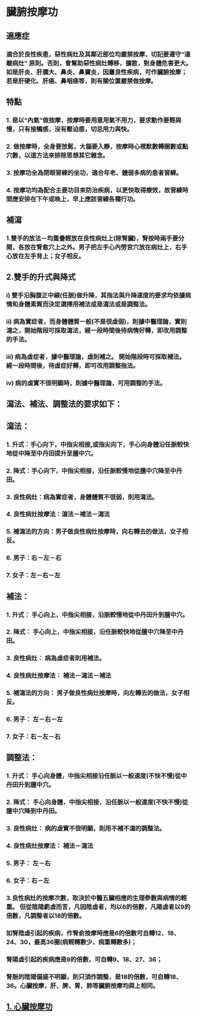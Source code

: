 # 臟腑按摩功
## 適應症
### 適合於良性疾患，惡性病灶及其鄰近部位均嚴禁按摩，切記要遵守“遠離病灶” 原則。否則，會幫助惡性病灶轉移，擴散，對身體危害更大。如是肝炎、肝腫大、鼻炎、鼻竇炎，因屬良性疾病，可作臟腑按摩；若是肝硬化、肝癌、鼻咽癌等，則有關位置嚴禁做按摩。

## 特點
### 1. 是以“內氣”做按摩，按摩時要用意用氣不用力，要求動作要輕與慢，只有接觸感，沒有壓迫感，切忌用力與快。
### 2. 做按摩時，全身要放鬆，大腦要入靜，按摩時心裡默數轉圈數或點穴數，以這方法來排除思想其它雜念。
### 3. 按摩功全為閉眼習練的坐功，適合年老、體弱多病的患者習練。
### 4. 按摩功均為配合主要功目來防治疾病，以更快取得療效，故習練時間應安排在下午或晚上，早上應該習練各種行功。

## 補瀉
### 1.雙手的放法－均重疊輕放在良性病灶上(除腎臟)，腎按時兩手要分開，各放在腎愈穴上之外。男子把左手心內勞宮穴放在病灶上，右手心放在左手背上；女子相反。

## 2.雙手的升式與降式
### i) 雙手沿胸腹正中線(任脈)做升降，其指法與升降速度的要求均依據病情和身體素質而決定選擇用補法或是瀉法或是調整法。
### ii) 病為實症者，而身體體質一般(不是很虛弱)，則據中醫理論，實則瀉之，開始階段可採取瀉法，經一段時間後待病情好轉，即改用調整的手法。
### iii) 病為虛症者，據中醫理論，虛則補之。 開始階段時可採取補法。 經一段時間後，待虛症好轉，即可改用調整指法。
### iv) 病的虛實不很明顯時，則據中醫理論，可用調整的手法。

## 瀉法、補法、調整法的要求如下：

## 瀉法：
### 1. 升式：手心向下，中指尖相接,或指尖向下，手心向身體沿任脈較快地從中降至中丹田提升至膻中穴。
### 2. 降式：手心向下，中指尖相接，沿任脈較慢地從膻中穴降至中丹田。
### 3. 良性病灶：病為實症者，身體體質不很弱，則用瀉法。
### 4. 良性病灶按摩法：瀉法－補法－瀉法
### 5. 補瀉法的方向：男子做良性病灶按摩時，向右轉去的做法，女子相反。
### 6. 男子：右－左－右
### 7. 女子：左－右－左

## 補法：
### 1. 升式： 手心向上，中指尖相接，沿脈較慢地從中丹田升到膻中穴。
### 2. 降式： 手心向上，中指尖相接，沿任脈較快地從膻中穴降至中丹田。
### 3. 良性病灶： 病為虛症者則用補法。
### 4. 良性病灶按摩法： 補法－瀉法－補法
### 5. 補瀉法的方向： 男子做良性病灶按摩時，向左轉去的做法，女子相反。
### 6. 男子： 左－右－左
### 7. 女子：右－左－右

## 調整法：
### 1. 升式： 手心向身體，中指尖相接沿任脈以一般速度(不快不慢)從中丹田升到膻中穴。
### 2. 降式： 手心向身體，中指尖相接，沿任脈以一般速度(不快不慢)從膻中穴降到中丹田。
### 3. 良性病灶： 病的虛實不很明顯，則用不補不瀉的調整法。
### 4. 良性病灶按摩法： 補法－瀉法
### 5. 男子： 左－右
### 6. 女子：右－左

### 3.良性病灶的按摩次數，取決於中醫五臟相應的生理參數與病情的輕重。 但從陰陽虧虛而言，凡因陰虛者，均以6的倍數，凡陽虛者以9的倍數，凡調整者以18的倍數。
### 如腎陰虛引起的疾病，作腎俞按摩時應是6的倍數可自轉12、18、24、30，最高36圈(病輕轉數少、病重轉數多)；
### 腎陽虛引起的疾病應是9的倍數，可自轉9、18、27、36；
### 腎脈的陰陽偏盛不明顯，則只須作調整，是18的倍數，可自轉18、36。心臟按摩，肝、脾、胃、肺等臟腑按摩均與上相同。

## [1. 心臟按摩功](/心4.md)
